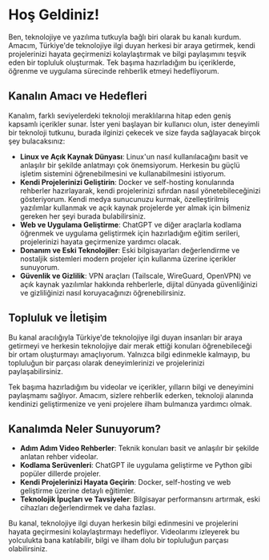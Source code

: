 # Hoş Geldiniz!

Ben, teknolojiye ve yazılıma tutkuyla bağlı biri olarak bu kanalı kurdum. Amacım, Türkiye'de teknolojiye ilgi duyan herkesi bir araya getirmek, kendi projelerinizi hayata geçirmenizi kolaylaştırmak ve bilgi paylaşımını teşvik eden bir topluluk oluşturmak. Tek başıma hazırladığım bu içeriklerde, öğrenme ve uygulama sürecinde rehberlik etmeyi hedefliyorum.

## Kanalın Amacı ve Hedefleri
Kanalım, farklı seviyelerdeki teknoloji meraklılarına hitap eden geniş kapsamlı içerikler sunar. İster yeni başlayan bir kullanıcı olun, ister deneyimli bir teknoloji tutkunu, burada ilginizi çekecek ve size fayda sağlayacak birçok şey bulacaksınız:

- **Linux ve Açık Kaynak Dünyası**: Linux'un nasıl kullanılacağını basit ve anlaşılır bir şekilde anlatmayı çok önemsiyorum. Herkesin bu güçlü işletim sistemini öğrenebilmesini ve kullanabilmesini istiyorum.
- **Kendi Projelerinizi Geliştirin**: Docker ve self-hosting konularında rehberler hazırlayarak, kendi projelerinizi sıfırdan nasıl yönetebileceğinizi gösteriyorum. Kendi medya sunucunuzu kurmak, özelleştirilmiş yazılımlar kullanmak ve açık kaynak projelerde yer almak için bilmeniz gereken her şeyi burada bulabilirsiniz.
- **Web ve Uygulama Geliştirme**: ChatGPT ve diğer araçlarla kodlama öğrenmek ve uygulama geliştirmek için hazırladığım eğitim serileri, projelerinizi hayata geçirmenize yardımcı olacak.
- **Donanım ve Eski Teknolojiler**: Eski bilgisayarları değerlendirme ve nostaljik sistemleri modern projeler için kullanma üzerine içerikler sunuyorum.
- **Güvenlik ve Gizlilik**: VPN araçları (Tailscale, WireGuard, OpenVPN) ve açık kaynak yazılımlar hakkında rehberlerle, dijital dünyada güvenliğinizi ve gizliliğinizi nasıl koruyacağınızı öğrenebilirsiniz.

## Topluluk ve İletişim
Bu kanal aracılığıyla Türkiye'de teknolojiye ilgi duyan insanları bir araya getirmeyi ve herkesin teknolojiye dair merak ettiği konuları öğrenebileceği bir ortam oluşturmayı amaçlıyorum. Yalnızca bilgi edinmekle kalmayıp, bu topluluğun bir parçası olarak deneyimlerinizi ve projelerinizi paylaşabilirsiniz. 

Tek başıma hazırladığım bu videolar ve içerikler, yılların bilgi ve deneyimini paylaşmamı sağlıyor. Amacım, sizlere rehberlik ederken, teknoloji alanında kendinizi geliştirmenize ve yeni projelere ilham bulmanıza yardımcı olmak.

## Kanalımda Neler Sunuyorum?
- **Adım Adım Video Rehberler**: Teknik konuları basit ve anlaşılır bir şekilde anlatan rehber videolar.
- **Kodlama Serüvenleri**: ChatGPT ile uygulama geliştirme ve Python gibi popüler dillerde projeler.
- **Kendi Projelerinizi Hayata Geçirin**: Docker, self-hosting ve web geliştirme üzerine detaylı eğitimler.
- **Teknolojik İpuçları ve Tavsiyeler**: Bilgisayar performansını artırmak, eski cihazları değerlendirmek ve daha fazlası.

Bu kanal, teknolojiye ilgi duyan herkesin bilgi edinmesini ve projelerini hayata geçirmesini kolaylaştırmayı hedefliyor. Videolarımı izleyerek bu yolculukta bana katılabilir, bilgi ve ilham dolu bir topluluğun parçası olabilirsiniz.

